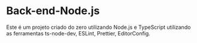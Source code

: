  # Back-end-Node.js
 
Este é um projeto criado do zero utilizando Node.js e TypeScript utilizando as ferramentas ts-node-dev, ESLint, Prettier, EditorConfig.
